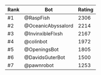 Rank|Bot|Rating
---|---|---
#1|@RaspFish|2306
#2|@OceanicAbyssalord|2214
#3|@InvinxibleFlxsh|2167
#4|@colinbot|1972
#5|@OpeningsBot|1805
#6|@DavidsGuterBot|1500
#7|@pawnrobot|1253
